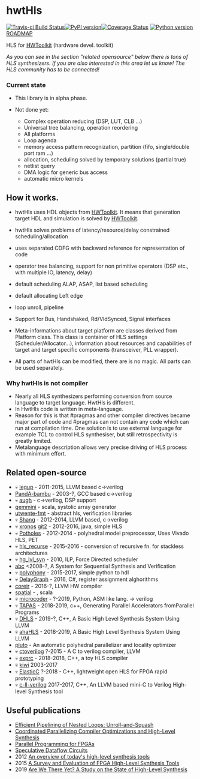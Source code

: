 # hwtHls

[![Travis-ci Build Status](https://travis-ci.org/Nic30/hwtHls.png?branch=master)](https://travis-ci.org/Nic30/hwtHls)[![PyPI version](https://badge.fury.io/py/hwtHls.svg)](http://badge.fury.io/py/hwtHls)[![Coverage Status](https://coveralls.io/repos/github/Nic30/hwtHls/badge.svg?branch=master)](https://coveralls.io/github/Nic30/hwtHls?branch=master)
[![Python version](https://img.shields.io/pypi/pyversions/hwtHls.svg)](https://img.shields.io/pypi/pyversions/hwtHls.svg)
[ROADMAP](https://drive.google.com/file/d/1zyegLIf7VaBRyb-ED5vgOMmHzW4SRZLp/view?usp=sharing)

HLS for [HWToolkit](https://github.com/Nic30/HWToolkit) (hardware devel. toolkit)

*As you can see in the section "related opensource" below there is tons of HLS synthesizers. If you are also interested in this area let us know! The HLS community has to be connected!*

### Current state

* This library is in alpha phase.

* Not done yet:
  * Complex operation reducing (DSP, LUT, CLB ...)
  * Universal tree balancing, operation reordering
  * All platforms
  * Loop agenda
  * memory access pattern recognization, partition (fifo, single/double port ram ...)
  * allocation, scheduling solved by temporary solutions (partial true)
  * netlist query
  * DMA logic for generic bus access
  * automatic micro kernels

## How it works.
* hwtHls uses HDL objects from [HWToolkit](https://github.com/Nic30/HWToolkit). 
  It means that generation target HDL and simulation is solved by [HWToolkit](https://github.com/Nic30/HWToolkit).

* hwtHls solves problems of latency/resource/delay constrained scheduling/allocation
* uses separated CDFG with backward reference for representation of code
* operator tree balancing, support for non primitive operators (DSP etc., with multiple IO, latency, delay)
* default scheduling ALAP, ASAP, list based scheduling
* default allocating Left edge
* loop unroll, pipeline
* Support for Bus, Handshaked, Rd/VldSynced, Signal interfaces

* Meta-informations about target platform are classes derived from Platform class.
  This class is container of HLS settings (Scheduler/Allocator...),
  information about resources and capabilities of target and target specific components (transceiver, PLL wrapper).

* All parts of hwtHls can be modified, there are is no magic. All parts can be used separately.

### Why hwtHls is not compiler
* Nearly all HLS synthesizers performing conversion from source language to target language. HwtHls is different.
* In HwtHls code is written in meta-language.
* Reason for this is that #pragmas and other compiler directives became major part of code and #pragmas can not contain any code which can run at compilation time. One solution is to use external language for example TCL to control HLS synthesiser, but still retrospectivity is greatly limited.
* Metalanguage description allows very precise driving of HLS process with minimum effort. 



## Related open-source
* :skull: [legup](http://legup.eecg.utoronto.ca/) - 2011-2015, LLVM based c->verilog 
* [PandA-bambu](http://panda.dei.polimi.it/?page_id=31) - 2003-?, GCC based c->verilog 
* :skull: [augh](http://tima.imag.fr/sls/research-projects/augh/) - c->verilog, DSP support
* [gemmini](https://github.com/ucb-bar/gemmini) - scala, systolic array generator
* [utwente-fmt](https://github.com/utwente-fmt) - abstract hls, verification libraries
* :skull: [Shang](https://github.com/etherzhhb/Shang) - 2012-2014, LLVM based, c->verilog
* :skull: [xronos](https://github.com/endrix/xronos) [git2](https://github.com/endrix/xronos) - 2012-2016, java, simple HLS
* :skull: [Potholes](https://github.com/SamuelBayliss/Potholes) - 2012-2014 - polyhedral model preprocessor, Uses Vivado HLS, PET
* :skull: [hls_recurse](https://github.com/m8pple/hls_recurse) - 2015-2016 - conversion of recursive fn. for stackless architectures
* :skull: [hg_lvl_syn](https://github.com/funningboy/hg_lvl_syn) - 2010, ILP, Force Directed scheduler
* [abc](https://people.eecs.berkeley.edu/~alanmi/abc/) <2008-?, A System for Sequential Synthesis and Verification 
* :skull: [polyphony](https://github.com/ktok07b6/polyphony) - 2015-2017, simple python to hdl
* :skull: [DelayGraph](https://github.com/ni/DelayGraph) - 2016, C#, register assignment alghorithms
* [coreir](https://github.com/rdaly525/coreir) - 2016-?, LLVM HW compiler
* [spatial](https://github.com/stanford-ppl/spatial)  - , scala
* :skull: [microcoder](https://github.com/ben-marshall/microcoder) - ?-2019, Python, ASM like lang. -> verilog
* :skull: [TAPAS](https://github.com/sfu-arch/TAPAS) - 2018-2019, c++, Generating Parallel Accelerators fromParallel Programs
* :skull: [DHLS](https://github.com/dillonhuff/DHLS) - 2019-?, C++, A Basic High Level Synthesis System Using LLVM
* :skull: [ahaHLS](https://github.com/dillonhuff/ahaHLS) - 2018-2019, A Basic High Level Synthesis System Using LLVM
* [pluto](https://github.com/bondhugula/pluto) -  An automatic polyhedral parallelizer and locality optimizer
* :skull: [ctoverilog](https://github.com/udif/ctoverilog) ?-2015 - A C to verilog compiler, LLVM
* :skull: [exprc](https://github.com/n-nez/exprc) - 2018-2018, C++, a toy HLS compiler
* :skull: [kiwi](https://www.cl.cam.ac.uk/~djg11/kiwi/) 2003-2017
* :skull: [ElasticC](https://github.com/daveshah1/ElasticC)  ?-2018 - C++, lightweight open HLS for FPGA rapid prototyping 
* :skull: [c-ll-verilog](https://github.com/sabbaghm/c-ll-verilog) 2017-2017, C++, An LLVM based mini-C to Verilog High-level Synthesis tool


## Useful publications
* [Efficient Pipelining of Nested Loops: Unroll-and-Squash](https://people.csail.mit.edu/saman/student_thesis/petkov-01.pdf)
* [Coordinated Parallelizing Compiler Optimizations and High-Level Synthesis](https://escholarship.org/uc/item/3421b3h6)
* [Parallel Programming for FPGAs](https://github.com/KastnerRG/pp4fpgas)
* [Speculative Dataflow Circuits](https://dl.acm.org/citation.cfm?id=3293914)
* 2012 [An overview of today's high-level synthesis tools](https://www.researchgate.net/publication/260432684_An_overview_of_today's_high-level_synthesis_tools)
* 2015 [A Survey and Evaluation of FPGA High-Level Synthesis Tools](https://ieeexplore.ieee.org/document/7368920)
* 2019 [Are We There Yet? A Study on the State of High-Level Synthesis](https://ieeexplore.ieee.org/document/8356004)
